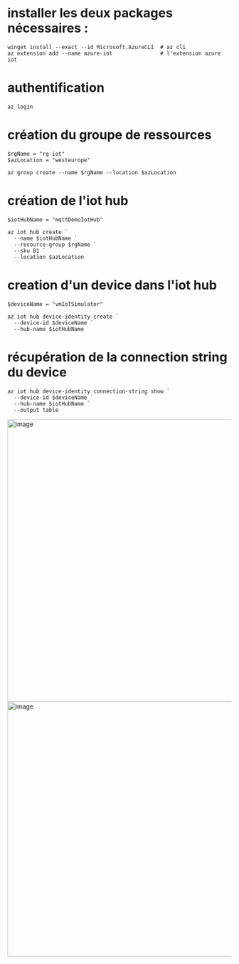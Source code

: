 
# installer les deux packages nécessaires : 
```
winget install --exact --id Microsoft.AzureCLI  # az cli
az extension add --name azure-iot               # l'extension azure iot
```
# authentification
`az login`

# création du groupe de ressources
```
$rgName = "rg-iot"
$azLocation = "westeurope"

az group create --name $rgName --location $azLocation
```
# création de l'iot hub
```
$iotHubName = "mqttDemoIotHub"

az iot hub create `
  --name $iotHubName `
  --resource-group $rgName `
  --sku B1 `
  --location $azLocation
```
# creation d'un device dans l'iot hub
```
$deviceName = "vmIoTSimulator"

az iot hub device-identity create `
  --device-id $deviceName `
  --hub-name $iotHubName
```
# récupération de la connection string du device
```
az iot hub device-identity connection-string show `
  --device-id $deviceName `
  --hub-name $iotHubName `
  --output table

```

<img width="1305" height="635" alt="image" src="https://github.com/user-attachments/assets/8bdeb179-d518-4dcd-9dd1-3875611a63c6" />
<img width="1042" height="573" alt="image" src="https://github.com/user-attachments/assets/6594ba40-d83e-4684-a72b-670d6f4c4a4c" />
